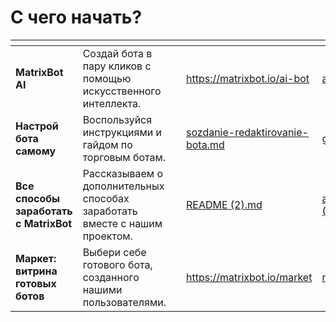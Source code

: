 # С чего начать?

<table data-card-size="large" data-view="cards"><thead><tr><th></th><th></th><th></th><th data-hidden data-card-target data-type="content-ref"></th><th data-hidden data-card-cover data-type="files"></th></tr></thead><tbody><tr><td><strong>MatrixBot AI</strong></td><td>Создай бота в пару кликов с помощью искусственного интеллекта.</td><td></td><td><a href="https://matrixbot.io/ai-bot">https://matrixbot.io/ai-bot</a></td><td><a href=".gitbook/assets/ai_generate.jpg">ai_generate.jpg</a></td></tr><tr><td><strong>Настрой бота самому</strong></td><td>Воспользуйся инструкциями и гайдом по торговым ботам.</td><td></td><td><a href="sozdanie-redaktirovanie-bota.md">sozdanie-redaktirovanie-bota.md</a></td><td><a href=".gitbook/assets/guide.jpg">guide.jpg</a></td></tr><tr><td><strong>Все способы заработать с MatrixBot</strong></td><td>Рассказываем о дополнительных способах заработать вместе с нашим проектом.</td><td></td><td><a href="README (2).md">README (2).md</a></td><td><a href=".gitbook/assets/accept_mtxb (1).jpg">accept_mtxb (1).jpg</a></td></tr><tr><td><strong>Маркет:</strong> <strong>витрина готовых ботов</strong></td><td>Выбери себе готового бота, созданного нашими пользователями.</td><td></td><td><a href="https://matrixbot.io/market">https://matrixbot.io/market</a></td><td><a href=".gitbook/assets/market_1.jpg">market_1.jpg</a></td></tr></tbody></table>
